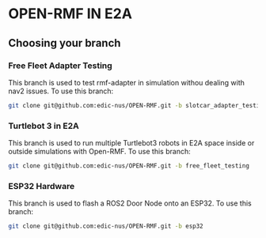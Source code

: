# OPEN-RMF IN E2A

## Choosing your branch

### Free Fleet Adapter Testing
This branch is used to test rmf-adapter in simulation withou dealing with nav2 issues. To use this branch:
```bash
git clone git@github.com:edic-nus/OPEN-RMF.git -b slotcar_adapter_testing
```

### Turtlebot 3 in E2A
This branch is used to run multiple Turtlebot3 robots in E2A space inside or outside simulations with Open-RMF. To use this branch:
```bash
git clone git@github.com:edic-nus/OPEN-RMF.git -b free_fleet_testing
```

### ESP32 Hardware
This branch is used to flash a ROS2 Door Node onto an ESP32. To use this branch:
```bash
git clone git@github.com:edic-nus/OPEN-RMF.git -b esp32
```
